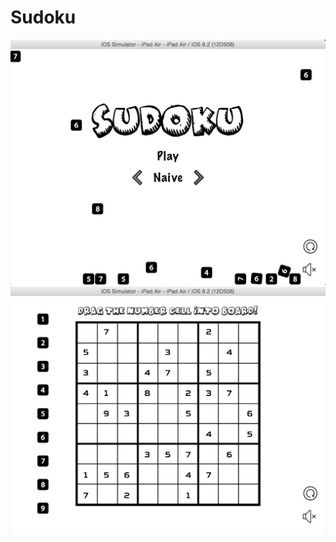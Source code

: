 # Sudoku

![image](https://github.com/wang-nima/DirectedResearch/blob/sudoku/image/1.png)
![image](https://github.com/wang-nima/DirectedResearch/blob/sudoku/image/2.png)
 
